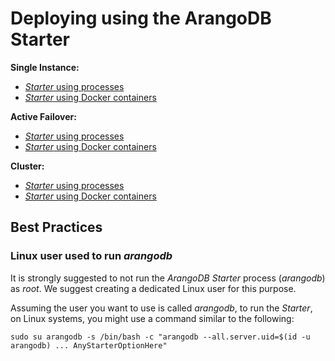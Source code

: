 Deploying using the ArangoDB Starter
====================================

**Single Instance:**

- [_Starter_ using processes](../SingleInstance/UsingTheStarter.md)
- [_Starter_ using Docker containers](../SingleInstance/UsingTheStarter.md#using-the-arangodb-starter-in-docker)

**Active Failover:**

- [_Starter_ using processes](../ActiveFailover/UsingTheStarter.md)
- [_Starter_ using Docker containers](../ActiveFailover/UsingTheStarter.md#using-the-arangodb-starter-in-docker)

**Cluster:**

- [_Starter_ using processes](../Cluster/UsingTheStarter.md)
- [_Starter_ using Docker containers](../Cluster/UsingTheStarter.md#using-the-arangodb-starter-in-docker)

Best Practices
--------------

### Linux user used to run _arangodb_

It is strongly suggested to not run the _ArangoDB Starter_ process (_arangodb_)
as _root_. We suggest creating a dedicated Linux user for this purpose.

Assuming the user you want to use is called _arangodb_, to run the _Starter_,
on Linux systems, you might use a command similar to the following:

```
sudo su arangodb -s /bin/bash -c "arangodb --all.server.uid=$(id -u arangodb) ... AnyStarterOptionHere"
```
